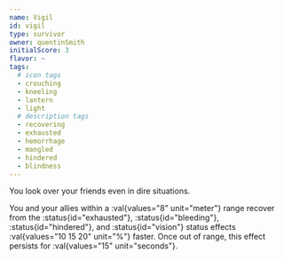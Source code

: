 ```yaml
---
name: Vigil
id: vigil
type: survivor
owner: quentinSmith
initialScore: 3
flavor: ~
tags:
  # icon tags
  - crouching
  - kneeling
  - lantern
  - light
  # description tags
  - recovering
  - exhausted
  - hemorrhage
  - mangled
  - hindered
  - blindness
---
```


You look over your friends even in dire situations.

You and your allies within a :val{values="8" unit="meter"} range recover from the :status{id="exhausted"}, :status{id="bleeding"}, :status{id="hindered"}, and :status{id="vision"} status effects :val{values="10 15 20" unit="%"} faster. Once out of range, this effect persists for :val{values="15" unit="seconds"}.
